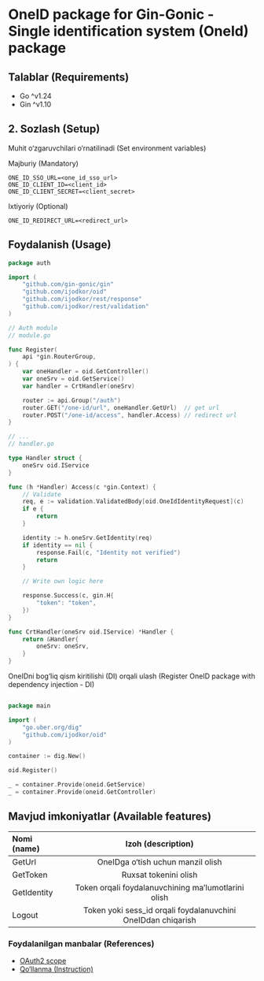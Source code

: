 # OneID package for Gin-Gonic - Single identification system (OneId) package

## Talablar (Requirements)

- Go ^v1.24
- Gin ^v1.10

## 2. Sozlash (Setup)

Muhit o&#8216;zgaruvchilari o&#8216;rnatilinadi (Set environment variables)

Majburiy (Mandatory)

```dotenv
ONE_ID_SSO_URL=<one_id_sso_url>
ONE_ID_CLIENT_ID=<client_id>
ONE_ID_CLIENT_SECRET=<client_secret>
```

Ixtiyoriy (Optional)

```dotenv
ONE_ID_REDIRECT_URL=<redirect_url>
```

## Foydalanish (Usage)

```go
package auth

import (
	"github.com/gin-gonic/gin"
	"github.com/ijodkor/oid"
	"github.com/ijodkor/rest/response"
	"github.com/ijodkor/rest/validation"
)

// Auth module
// module.go

func Register(
	api *gin.RouterGroup,
) {
	var oneHandler = oid.GetController()
	var oneSrv = oid.GetService()
	var handler = CrtHandler(oneSrv)

	router := api.Group("/auth")
	router.GET("/one-id/url", oneHandler.GetUrl)  // get url
	router.POST("/one-id/access", handler.Access) // redirect url
}

// ...
// handler.go

type Handler struct {
	oneSrv oid.IService
}

func (h *Handler) Access(c *gin.Context) {
	// Validate
	req, e := validation.ValidatedBody[oid.OneIdIdentityRequest](c)
	if e {
		return
	}

	identity := h.oneSrv.GetIdentity(req)
	if identity == nil {
		response.Fail(c, "Identity not verified")
		return
	}

	// Write own logic here

	response.Success(c, gin.H{
		"token": "token",
	})
}

func CrtHandler(oneSrv oid.IService) *Handler {
	return &Handler{
		oneSrv: oneSrv,
	}
}

```

OneIDni bog&#8216;liq qism kiritilishi (DI) orqali ulash (Register OneID package with dependency injection - DI)

```go

package main

import (
	"go.uber.org/dig"
	"github.com/ijodkor/oid"
)

container := dig.New()

oid.Register()

_ = container.Provide(oneid.GetService)
_ = container.Provide(oneid.GetController)

```

## Mavjud imkoniyatlar (Available features)

| Nomi (name) |                      Izoh (description)                      |
|:------------|:------------------------------------------------------------:|
| GetUrl      |           OneIDga o&#8216;tish uchun manzil olish            |
| GetToken    |                    Ruxsat tokenini olish                     |
| GetIdentity |  Token orqali foydalanuvchining ma&#8217;lumotlarini olish   |
| Logout      | Token yoki sess_id orqali foydalanuvchini OneIDdan chiqarish |

### Foydalanilgan manbalar (References)

- [OAuth2 scope](https://oauth.net/2/scope/)
- [Qo&#8216;llanma (Instruction)](https://id.egov.uz/uz/help)